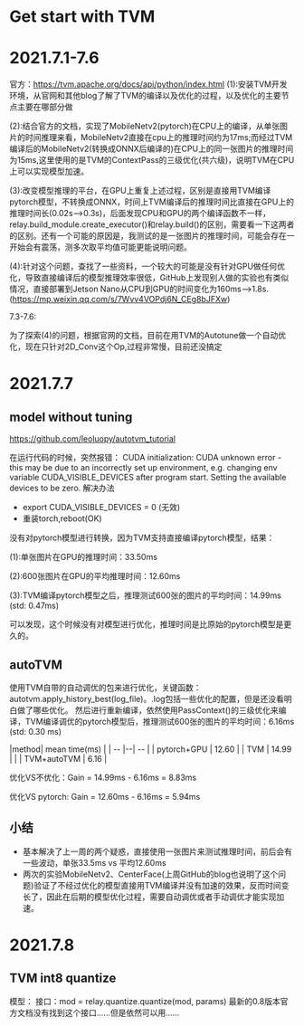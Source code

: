 # Get start with TVM
# 2021.7.1-7.6
官方：https://tvm.apache.org/docs/api/python/index.html
   (1):安装TVM开发环境，从官网和其他blog了解了TVM的编译以及优化的过程，以及优化的主要节点主要在哪部分做 

   (2):结合官方的文档，实现了MobileNetv2(pytorch)在CPU上的编译，从单张图片的时间推理来看，MobileNetv2直接在cpu上的推理时间约为17ms;而经过TVM编译后的MobileNetv2(转换成ONNX后编译的)在CPU上的同一张图片的推理时间为15ms,这里使用的是TVM的ContextPass的三级优化(共六级)，说明TVM在CPU上可以实现模型加速。

   (3):改变模型推理的平台，在GPU上重复上述过程，区别是直接用TVM编译pytorch模型，不转换成ONNX，时间上TVM编译后的推理时间比直接在GPU上的推理时间长(0.02s-->0.3s)，后面发现CPU和GPU的两个编译函数不一样，relay.build_module.create_executor()和relay.build()的区别，需要看一下这两者的区别。还有一个可能的原因是，我测试的是一张图片的推理时间，可能会存在一开始会有震荡，测多次取平均值可能更能说明问题。

   (4):针对这个问题，查找了一些资料，一个较大的可能是没有针对GPU做任何优化，导致直接编译后的模型推理效率很低，GitHub上发现别人做的实验也有类似情况，直接部署到Jetson Nano从CPU到GPU的时间变化为160ms-->1.8s.(https://mp.weixin.qq.com/s/7Wvv4VOPdj6N_CEg8bJFXw)

7.3-7.6:

   为了探索(4)的问题，根据官网的文档，目前在用TVM的Autotune做一个自动优化，现在只针对2D_Conv这个Op,过程非常慢，目前还没搞定


# 2021.7.7
## model without tuning
https://github.com/leoluopy/autotvm_tutorial

在运行代码的时候，突然报错：
CUDA initialization: CUDA unknown error - this may be due to an incorrectly set up environment, e.g. changing env variable CUDA_VISIBLE_DEVICES after program start. Setting the available devices to be zero. 
解决办法
- export CUDA_VISIBLE_DEVICES = 0 (无效)
- 重装torch,reboot(OK) 

没有对pytorch模型进行转换，因为TVM支持直接编译pytorch模型，结果：

(1):单张图片在GPU的推理时间：33.50ms

(2):600张图片在GPU的平均推理时间：12.60ms

(3):TVM编译pytorch模型之后，推理测试600张的图片的平均时间：14.99ms (std: 0.47ms)

可以发现，这个时候没有对模型进行优化，推理时间是比原始的pytorch模型是更久的。

## autoTVM
使用TVM自带的自动调优的包来进行优化，关键函数：autotvm.apply_history_best(log_file)。.log包括一些优化的配置，但是还没看明白做了哪些优化。
然后进行重新编译，依然使用PassContext()的三级优化来编译，TVM编译调优的pytorch模型后，推理测试600张的图片的平均时间：6.16ms (std: 0.30 ms)

|method| mean time(ms) |
| -- |--| -- |
| pytorch+GPU | 12.60 | 
| TVM  |  14.99 |   |
|  TVM+autoTVM | 6.16 |  
  
优化VS不优化：Gain = 14.99ms - 6.16ms = 8.83ms

优化VS pytorch: Gain = 12.60ms - 6.16ms = 5.94ms

## 小结
- 基本解决了上一周的两个疑惑，直接使用一张图片来测试推理时间，前后会有一些波动，单张33.5ms vs 平均12.60ms
- 两次的实验MobileNetv2、CenterFace(上周GitHub的blog也说明了这个问题)验证了不经过优化的模型直接用TVM编译并没有加速的效果，反而时间变长了，因此在后期的模型优化过程，需要自动调优或者手动调优才能实现加速。

# 2021.7.8
## TVM int8 quantize
模型：
接口：mod  =  relay.quantize.quantize(mod, params)
最新的0.8版本官方文档没有找到这个接口......但是依然可以用......



<!--stackedit_data:
eyJoaXN0b3J5IjpbLTE1NjE5ODAyODIsLTMzMzkwNjgyNywtMj
c1NjI3NDQ5LDk2MTMyNjEyMV19
-->